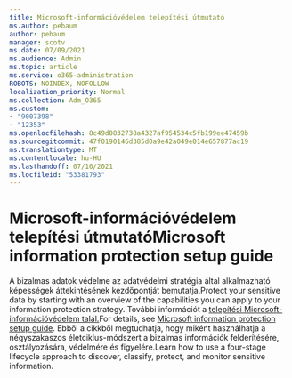 ```yaml
---
title: Microsoft-információvédelem telepítési útmutató
ms.author: pebaum
author: pebaum
manager: scotv
ms.date: 07/09/2021
ms.audience: Admin
ms.topic: article
ms.service: o365-administration
ROBOTS: NOINDEX, NOFOLLOW
localization_priority: Normal
ms.collection: Adm_O365
ms.custom:
- "9007398"
- "12353"
ms.openlocfilehash: 8c49d0832738a4327af954534c5fb199ee47459b
ms.sourcegitcommit: 47f0190146d385d0a9e42a049e014e657877ac19
ms.translationtype: MT
ms.contentlocale: hu-HU
ms.lasthandoff: 07/10/2021
ms.locfileid: "53381793"
---
```

# <a name="microsoft-information-protection-setup-guide"></a><span data-ttu-id="e7d7a-102">Microsoft-információvédelem telepítési útmutató</span><span class="sxs-lookup"><span data-stu-id="e7d7a-102">Microsoft information protection setup guide</span></span>

<span data-ttu-id="e7d7a-103">A bizalmas adatok védelme az adatvédelmi stratégia által alkalmazható képességek áttekintésének kezdőpontját bemutatja.</span><span class="sxs-lookup"><span data-stu-id="e7d7a-103">Protect your sensitive data by starting with an overview of the capabilities you can apply to your information protection strategy.</span></span> <span data-ttu-id="e7d7a-104">További információt a [telepítési Microsoft-információvédelem talál.](https://admin.microsoft.com/adminportal/home#/modernonboarding/mipsetupguide)</span><span class="sxs-lookup"><span data-stu-id="e7d7a-104">For details, see [Microsoft information protection setup guide](https://admin.microsoft.com/adminportal/home#/modernonboarding/mipsetupguide).</span></span> <span data-ttu-id="e7d7a-105">Ebből a cikkből megtudhatja, hogy miként használhatja a négyszakaszos életciklus-módszert a bizalmas információk felderítésére, osztályozására, védelmére és figyelére.</span><span class="sxs-lookup"><span data-stu-id="e7d7a-105">Learn how to use a four-stage lifecycle approach to discover, classify, protect, and monitor sensitive information.</span></span>